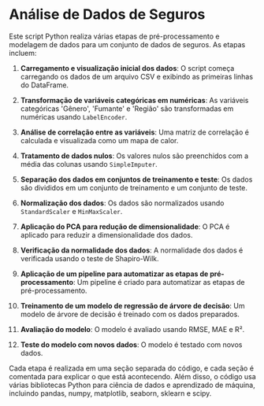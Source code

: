 # Análise de Dados de Seguros

Este script Python realiza várias etapas de pré-processamento e modelagem de dados para um conjunto de dados de seguros. As etapas incluem:

1. **Carregamento e visualização inicial dos dados**: O script começa carregando os dados de um arquivo CSV e exibindo as primeiras linhas do DataFrame.

2. **Transformação de variáveis categóricas em numéricas**: As variáveis categóricas 'Gênero', 'Fumante' e 'Região' são transformadas em numéricas usando `LabelEncoder`.

3. **Análise de correlação entre as variáveis**: Uma matriz de correlação é calculada e visualizada como um mapa de calor.

4. **Tratamento de dados nulos**: Os valores nulos são preenchidos com a média das colunas usando `SimpleImputer`.

5. **Separação dos dados em conjuntos de treinamento e teste**: Os dados são divididos em um conjunto de treinamento e um conjunto de teste.

6. **Normalização dos dados**: Os dados são normalizados usando `StandardScaler` e `MinMaxScaler`.

7. **Aplicação do PCA para redução de dimensionalidade**: O PCA é aplicado para reduzir a dimensionalidade dos dados.

8. **Verificação da normalidade dos dados**: A normalidade dos dados é verificada usando o teste de Shapiro-Wilk.

9. **Aplicação de um pipeline para automatizar as etapas de pré-processamento**: Um pipeline é criado para automatizar as etapas de pré-processamento.

10. **Treinamento de um modelo de regressão de árvore de decisão**: Um modelo de árvore de decisão é treinado com os dados preparados.

11. **Avaliação do modelo**: O modelo é avaliado usando RMSE, MAE e R².

12. **Teste do modelo com novos dados**: O modelo é testado com novos dados.

Cada etapa é realizada em uma seção separada do código, e cada seção é comentada para explicar o que está acontecendo. Além disso, o código usa várias bibliotecas Python para ciência de dados e aprendizado de máquina, incluindo pandas, numpy, matplotlib, seaborn, sklearn e scipy.